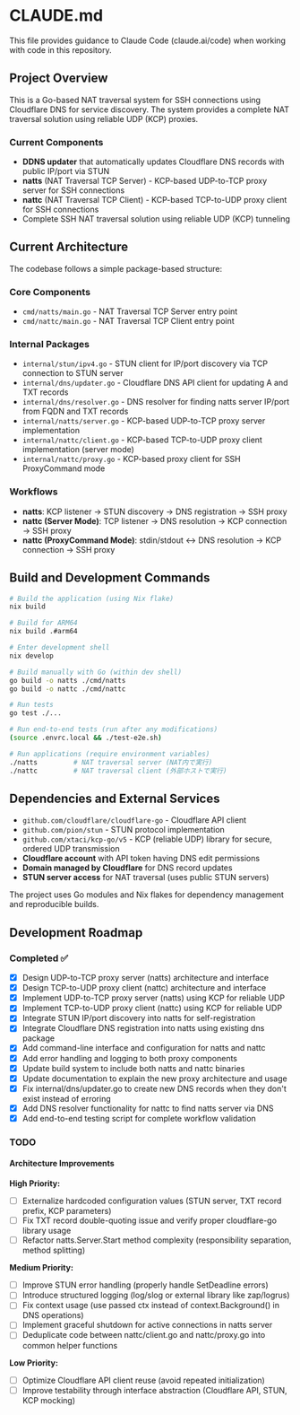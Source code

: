 # CLAUDE.md

This file provides guidance to Claude Code (claude.ai/code) when working with code in this repository.

## Project Overview

This is a Go-based NAT traversal system for SSH connections using Cloudflare DNS for service discovery. The system provides a complete NAT traversal solution using reliable UDP (KCP) proxies.

### Current Components

- **DDNS updater** that automatically updates Cloudflare DNS records with public IP/port via STUN
- **natts** (NAT Traversal TCP Server) - KCP-based UDP-to-TCP proxy server for SSH connections
- **nattc** (NAT Traversal TCP Client) - KCP-based TCP-to-UDP proxy client for SSH connections
- Complete SSH NAT traversal solution using reliable UDP (KCP) tunneling

## Current Architecture

The codebase follows a simple package-based structure:

### Core Components

- `cmd/natts/main.go` - NAT Traversal TCP Server entry point
- `cmd/nattc/main.go` - NAT Traversal TCP Client entry point

### Internal Packages

- `internal/stun/ipv4.go` - STUN client for IP/port discovery via TCP connection to STUN server
- `internal/dns/updater.go` - Cloudflare DNS API client for updating A and TXT records
- `internal/dns/resolver.go` - DNS resolver for finding natts server IP/port from FQDN and TXT records
- `internal/natts/server.go` - KCP-based UDP-to-TCP proxy server implementation
- `internal/nattc/client.go` - KCP-based TCP-to-UDP proxy client implementation (server mode)
- `internal/nattc/proxy.go` - KCP-based proxy client for SSH ProxyCommand mode

### Workflows

- **natts**: KCP listener → STUN discovery → DNS registration → SSH proxy
- **nattc (Server Mode)**: TCP listener → DNS resolution → KCP connection → SSH proxy
- **nattc (ProxyCommand Mode)**: stdin/stdout ↔ DNS resolution → KCP connection → SSH proxy

## Build and Development Commands

```bash
# Build the application (using Nix flake)
nix build

# Build for ARM64
nix build .#arm64

# Enter development shell
nix develop

# Build manually with Go (within dev shell)
go build -o natts ./cmd/natts
go build -o nattc ./cmd/nattc

# Run tests
go test ./...

# Run end-to-end tests (run after any modifications)
(source .envrc.local && ./test-e2e.sh)

# Run applications (require environment variables)
./natts         # NAT traversal server (NAT内で実行)
./nattc         # NAT traversal client (外部ホストで実行)
```

## Dependencies and External Services

- `github.com/cloudflare/cloudflare-go` - Cloudflare API client
- `github.com/pion/stun` - STUN protocol implementation
- `github.com/xtaci/kcp-go/v5` - KCP (reliable UDP) library for secure, ordered UDP transmission
- **Cloudflare account** with API token having DNS edit permissions
- **Domain managed by Cloudflare** for DNS record updates
- **STUN server access** for NAT traversal (uses public STUN servers)

The project uses Go modules and Nix flakes for dependency management and reproducible builds.

## Development Roadmap

### Completed ✅

- [x] Design UDP-to-TCP proxy server (natts) architecture and interface
- [x] Design TCP-to-UDP proxy client (nattc) architecture and interface
- [x] Implement UDP-to-TCP proxy server (natts) using KCP for reliable UDP
- [x] Implement TCP-to-UDP proxy client (nattc) using KCP for reliable UDP
- [x] Integrate STUN IP/port discovery into natts for self-registration
- [x] Integrate Cloudflare DNS registration into natts using existing dns package
- [x] Add command-line interface and configuration for natts and nattc
- [x] Add error handling and logging to both proxy components
- [x] Update build system to include both natts and nattc binaries
- [x] Update documentation to explain the new proxy architecture and usage
- [x] Fix internal/dns/updater.go to create new DNS records when they don't exist instead of erroring
- [x] Add DNS resolver functionality for nattc to find natts server via DNS
- [x] Add end-to-end testing script for complete workflow validation

### TODO

#### Architecture Improvements

**High Priority:**

- [ ] Externalize hardcoded configuration values (STUN server, TXT record prefix, KCP parameters)
- [ ] Fix TXT record double-quoting issue and verify proper cloudflare-go library usage
- [ ] Refactor natts.Server.Start method complexity (responsibility separation, method splitting)

**Medium Priority:**

- [ ] Improve STUN error handling (properly handle SetDeadline errors)
- [ ] Introduce structured logging (log/slog or external library like zap/logrus)
- [ ] Fix context usage (use passed ctx instead of context.Background() in DNS operations)
- [ ] Implement graceful shutdown for active connections in natts server
- [ ] Deduplicate code between nattc/client.go and nattc/proxy.go into common helper functions

**Low Priority:**

- [ ] Optimize Cloudflare API client reuse (avoid repeated initialization)
- [ ] Improve testability through interface abstraction (Cloudflare API, STUN, KCP mocking)
